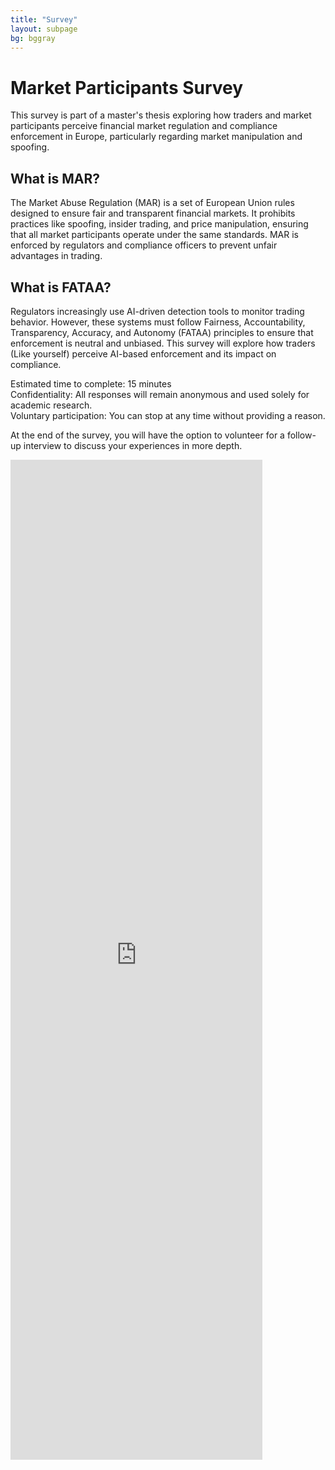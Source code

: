 ```yaml
---
title: "Survey"
layout: subpage
bg: bggray
---
```


# Market Participants Survey

This survey is part of a master's thesis exploring how traders and market participants perceive financial market regulation and compliance enforcement in Europe, particularly regarding market manipulation and spoofing.

## What is MAR?

The Market Abuse Regulation (MAR) is a set of European Union rules designed to ensure fair and transparent financial markets. It prohibits practices like spoofing, insider trading, and price manipulation, ensuring that all market participants operate under the same standards. MAR is enforced by regulators and compliance officers to prevent unfair advantages in trading.

## What is FATAA?

Regulators increasingly use AI-driven detection tools to monitor trading behavior. However, these systems must follow Fairness, Accountability, Transparency, Accuracy, and Autonomy (FATAA) principles to ensure that enforcement is neutral and unbiased. This survey will explore how traders (Like yourself) perceive AI-based enforcement and its impact on compliance.

Estimated time to complete: 15 minutes<br>
Confidentiality: All responses will remain anonymous and used solely for academic research.<br>
Voluntary participation: You can stop at any time without providing a reason.

At the end of the survey, you will have the option to volunteer for a follow-up interview to discuss your experiences in more depth.

<div style="width: 100%; height: 1600px">
  <iframe 
    src="https://qualtricsxmwgrwx8pr8.qualtrics.com/jfe/form/SV_e9Tg6qaETD2Pqfk"
    width="100%"
    height="2000px"
    frameborder="0"
    marginheight="0"
    marginwidth="0"
    style="border:none; transform: scale(0.8); transform-origin: 0 0; display: block; margin-left: auto; margin-right: auto;">
    Loading…
  </iframe>
</div>